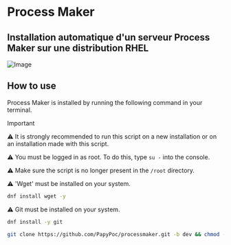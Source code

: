 # Process Maker

## Installation automatique d'un serveur Process Maker sur une distribution RHEL

 ![Image](https://www.processmaker.com/wp-content/uploads/2024/07/processmaker-business-process-automation-platform.webp)

## How to use

Process Maker is installed by running the following command in your terminal.

>[!IMPORTANT]
>⚠️ It is strongly recommended to run this script on a new installation or on an installation made with this script.
>
>⚠️ You must be logged in as root. To do this, type ```su -``` into the console.
>
>⚠️ Make sure the script is no longer present in the ``/root`` directory.
>
>⚠️ 'Wget' must be installed on your system.
>```bash
>dnf install wget -y
>```
>
>⚠️ Git must be installed on your system.
>```bash
>dnf install -y git
>```


```bash
git clone https://github.com/PapyPoc/processmaker.git -b dev && chmod -R +x processmaker && ./processmaker/install
```
